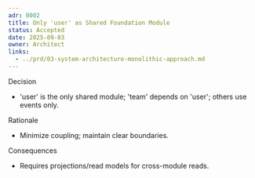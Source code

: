 ```yaml
---
adr: 0002
title: Only 'user' as Shared Foundation Module
status: Accepted
date: 2025-09-03
owner: Architect
links:
  - ../prd/03-system-architecture-monolithic-approach.md
---
```


Decision

- 'user' is the only shared module; 'team' depends on 'user'; others use events only.

Rationale

- Minimize coupling; maintain clear boundaries.

Consequences

- Requires projections/read models for cross-module reads.
